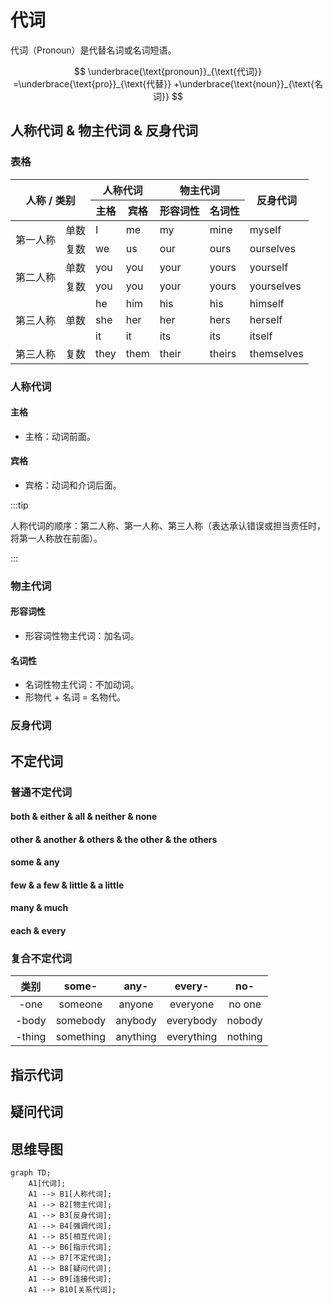 # 代词

代词（Pronoun）是代替名词或名词短语。

$$
\underbrace{\text{pronoun}}_{\text{代词}}
=\underbrace{\text{pro}}_{\text{代替}}
+\underbrace{\text{noun}}_{\text{名词}}
$$

## 人称代词 & 物主代词 & 反身代词

### 表格

<style>{`
  .center-table th, .center-table td {
    text-align: center;
  }
`}</style>

<table className="center-table">
  <thead>
    <tr>
      <th rowSpan="2" colSpan="2">人称 / 类别</th>
      <th colSpan="2">人称代词</th>
      <th colSpan="2">物主代词</th>
      <th rowSpan="2">反身代词</th>
    </tr>
    <tr>
      <th>主格</th>
      <th>宾格</th>
      <th>形容词性</th>
      <th>名词性</th>
    </tr>
  </thead>
  <tbody>
    <tr>
      <td rowSpan="2">第一人称</td>
      <td>单数</td>
      <td>I</td>
      <td>me</td>
      <td>my</td>
      <td>mine</td>
      <td>myself</td>
    </tr>
    <tr>
      <td>复数</td>
      <td>we</td>
      <td>us</td>
      <td>our</td>
      <td>ours</td>
      <td>ourselves</td>
    </tr>
    <tr>
      <td rowSpan="2">第二人称</td>
      <td>单数</td>
      <td>you</td>
      <td>you</td>
      <td>your</td>
      <td>yours</td>
      <td>yourself</td>
    </tr>
    <tr>
      <td>复数</td>
      <td>you</td>
      <td>you</td>
      <td>your</td>
      <td>yours</td>
      <td>yourselves</td>
    </tr>
    <tr>
      <td rowSpan="3">第三人称</td>
      <td rowSpan="3">单数</td>
      <td>he</td>
      <td>him</td>
      <td>his</td>
      <td>his</td>
      <td>himself</td>
    </tr>
    <tr>
      <td>she</td>
      <td>her</td>
      <td>her</td>
      <td>hers</td>
      <td>herself</td>
    </tr>
    <tr>
      <td>it</td>
      <td>it</td>
      <td>its</td>
      <td>its</td>
      <td>itself</td>
    </tr>
    <tr>
      <td>第三人称</td>
      <td>复数</td>
      <td>they</td>
      <td>them</td>
      <td>their</td>
      <td>theirs</td>
      <td>themselves</td>
    </tr>
  </tbody>
</table>

### 人称代词

#### 主格

- 主格：动词前面。

#### 宾格

- 宾格：动词和介词后面。

:::tip

人称代词的顺序：第二人称、第一人称、第三人称（表达承认错误或担当责任时，将第一人称放在前面）。

:::

### 物主代词

#### 形容词性

- 形容词性物主代词：加名词。

#### 名词性

- 名词性物主代词：不加动词。
- 形物代 + 名词 = 名物代。

### 反身代词

## 不定代词

### 普通不定代词

#### both & either & all & neither & none

#### other & another & others & the other & the others

#### some & any

#### few & a few & little & a little

#### many & much

#### each & every

### 复合不定代词

|  类别  |   some-   |   any-   |   every-   |   no-   |
| :----: | :-------: | :------: | :--------: | :-----: |
|  -one  |  someone  |  anyone  |  everyone  | no one  |
| -body  | somebody  | anybody  | everybody  | nobody  |
| -thing | something | anything | everything | nothing |

## 指示代词

## 疑问代词

## 思维导图

```mermaid
graph TD;
    A1[代词];
    A1 --> B1[人称代词];
    A1 --> B2[物主代词];
    A1 --> B3[反身代词];
    A1 --> B4[强调代词];
    A1 --> B5[相互代词];
    A1 --> B6[指示代词];
    A1 --> B7[不定代词];
    A1 --> B8[疑问代词];
    A1 --> B9[连接代词];
    A1 --> B10[关系代词];
```
